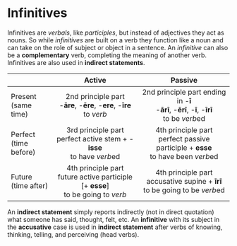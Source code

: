 # Infinitives

Infinitives are _verbals_, like _participles_, but instead of adjectives they act as nouns.  So while _infinitives_ are built on a verb they function like a noun and can take on the role of subject or object in a sentence.  An _infinitive_ can also be a **complementary** verb, completing the meaning of another verb.  Infinitives are also used in **indirect statements**.

| | Active | Passive |
| --- | :---: | :---: |
| Present <br /> (same time) | 2nd principle part <br /> -**āre**, -**ēre**, -**ere**, -**īre** <br /> to *verb* |  2nd principle part ending in -**ī** <br /> -**ārī**, -**ērī**, -**ī**, -**īrī** <br /> to be *verb*ed | 
| Perfect <br /> (time before)  | 3rd principle part <br /> perfect active stem + -**isse** <br /> to have *verb*ed | 4th principle part <br /> perfect passive participle + **esse** <br /> to have been *verb*ed |
| Future <br /> (time after) | 4th principle part <br /> future active participle [+ **esse**] <br /> to be going to *verb* | 4th principle part <br /> accusative supine + **īrī** <br /> to be going to be *verb*ed |

An **indirect statement** simply reports indirectly (not in direct quotation) what someone has said, thought, felt, etc.  An **infinitive** with its subject in the **accusative** case is used in **indirect statement** after verbs of knowing, thinking, telling, and perceiving (head verbs).